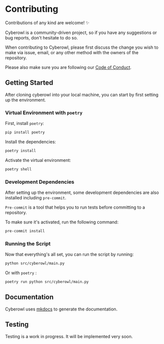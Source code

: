 # Contributing

Contributions of any kind are welcome! ✨

Cyberowl is a community-driven project, so if you have any suggestions or bug reports, don't hesitate to do so.

When contributing to Cyberowl, please first discuss the change you wish to make via issue, email, or any other method with the owners of the repository.

Please also make sure you are following our [Code of Conduct](./CODE_OF_CONDUCT.md).

## Getting Started

After cloning cyberowl into your local machine, you can start by first setting up the environment.

### Virtual Environment with `poetry`

First, install `poetry`:

```bash
pip install poetry
```

Install the dependencies:

```bash
poetry install
```

Activate the virtual environment:

```bash
poetry shell
```

### Development Dependencies

After setting up the environment, some development dependencies are also installed including `pre-commit`.

`Pre-commit` is a tool that helps you to run tests before committing to a repository.

To make sure it's activated, run the following command:

```bash
pre-commit install
```

### Running the Script

Now that everything's all set, you can run the script by running:

```bash
python src/cyberowl/main.py
```

Or with `poetry` :

```bash
poetry run python src/cyberowl/main.py
```

## Documentation

Cyberowl uses [mkdocs](https://www.mkdocs.org/) to generate the documentation.

## Testing

Testing is a work in progress. It will be implemented very soon.
